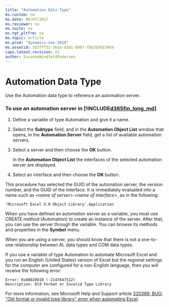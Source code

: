 ```yaml
---
title: "Automation Data Type"
ms.custom: na
ms.date: 06/07/2017
ms.reviewer: na
ms.suite: na
ms.tgt_pltfrm: na
ms.topic: article
ms.prod: "dynamics-nav-2018"
ms.assetid: 3d37ff31-161a-4181-898f-fbb2b56234b9
caps.latest.revision: 22
author: SusanneWindfeldPedersen
---
```

# Automation Data Type
Use the Automation data type to reference an automation server.  

### To use an automation server in [!INCLUDE[d365fin_long_md](../../includes/d365fin_long_md.md)]

1.  Define a variable of type Automation and give it a name.  

2.  Select the **Subtype** field, and in the **Automation Object List** window that opens, in the **Automation Server** field, get a list of available automation servers.  

3.  Select a server and then choose the **OK** button.  

     In the **Automation Object List** the interfaces of the selected automation server are displayed.  

4.  Select an interface and then choose the **OK** button.  

 This procedure has selected the GUID of the automation server, the version number, and the GUID of the interface. It is immediately evaluated into a name such as *\<name of server>*.*\<name of interface>*, as in the following:  

```  
'Microsoft Excel X.0 Object Library'.Application  
```  

When you have defined an automation server as a variable, you must use CREATE method (Automation) <!--(../../../articles/devenv-methods-not-supported/devenv-create-method-automation.md) --> to create an instance of the server. After that, you can use the server through the variable. You can browse its methods and properties in the **Symbol** menu.  

When you are using a server, you should know that there is not a one-to-one relationship between AL data types and COM data types. 
<!-- For an overview of the data type mapping, see [Using COM Technologies in Microsoft Dynamics NAV](../../../dynamics-nav/Using-COM-Technologies-in-Microsoft-Dynamics-NAV.md).  -->

If you use a variable of type Automation to automate Microsoft Excel and you run an English \(United States\) version of Excel but the regional settings for the computer are configured for a non-English language, then you will receive the following error:  

```  
Error: 0x80028018 (-2147647512)  
Description: Old Format or Invalid Type Library   
```  

For more information, see Microsoft Help and Support article [320369: BUG: "Old format or invalid type library" error when automating Excel](http://go.microsoft.com/fwlink/?linkid=3052&kbid=320369).  

<!--

## Limitations  

-   Automation is not supported by [!INCLUDE[nav_web](includes/nav_web_md.md)].  

-   Automation objects cannot run on [!INCLUDE[nav_server](includes/nav_server_md.md)].  

-->


<!-- [CREATE method \(Automation\)](../../../articles/devenv-methods-not-supported/devenv-create-method-automation.md)   
[ISCLEAR method \(Automation\)](../../../articles/devenv-methods-not-supported/devenv-isclear-method-automation.md)   
[Variant Data Type](../../../dynamics-nav/Variant-Data-Type.md)
-->

